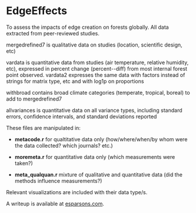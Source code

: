 # EdgeEffects

To assess the impacts of edge creation on forests globally. All data extracted from peer-reviewed studies.

mergedrefined7 is qualitative data on studies (location, scientific design, etc)

vardata is quantitative data from studies (air temperature, relative humidity, etc), expressed in percent change (percent--diff) from most internal forest point observed.
vardata2 expresses the same data with factors instead of strings for matrix type, etc and with log1p on proportions

withbroad contains broad climate categories (temperate, tropical, boreal) to add to mergedrefined7

allvariances is quantitative data on all variance types, including standard errors, confidence intervals, and standard deviations reported

These files are manipulated in:

* **metacode.r**
for qualtitative data only (how/where/when/by whom were the data collected? which journals? etc.)

* **moremeta.r**
for quantitative data only (which measurements were taken?)

* **meta_qualquan.r**
mixture of qualitative and quantitative data (did the methods influence measurements?)

Relevant visualizations are included with their data type/s.
 

A writeup is available at [esparsons.com](http://www.esparsons.com/abiotic-edge-effects/).
